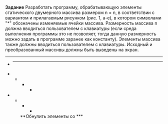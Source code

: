 **Задание**
Разработать программу, обрабатывающую элементы статического двумерного массива размером n × n, в соответствии с вариантом и прилагаемым рисунком (рис. 1, а-е), в котором символами "*" обозначены изменяемые ячейки массива. Размерность массива n должна вводиться пользователем с клавиатуры (если среда выполнения программы это не позволяет, тогда данную размерность можно задать в программе заранее как константу). Элементы массива также должны вводиться пользователем с клавиатуры. Исходный и преобразованный массивы должны быть выведены на экран.
- - - -
* - - -
* * - -
* * * -
    **Обнулить элементы со ***
